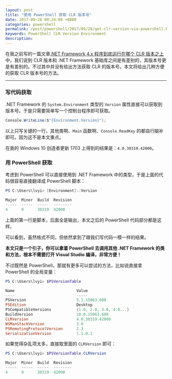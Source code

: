 ```yaml
---
layout: post
title: "使用 PowerShell 获取 CLR 版本号"
date: 2017-09-28 00:24:08 +0800
categories: powershell
permalink: /post/powershell/2017/09/28/get-clr-version-via-powershell.html
keywords: PowerShell CLR Version Environment
description: 
---
```


在我之前写的一篇文章[.NET Framework 4.x 程序到底运行在哪个 CLR 版本之上](/dotnet/2017/09/22/dotnet-version.html)中，我们说到 CLR 版本和 .NET Framework 基础库之间是有差别的，其版本号更是有差别的。不过其中并没有给出方法获取 CLR 的版本号。本文将给出几种方便的获取 CLR 版本号的方法。

---

### 写代码获取

.NET Framework 的 `System.Environment` 类型的 `Version` 属性直接可以获取到版本号。于是只需要简单写一个控制台程序即可获取。

```csharp
Console.WriteLine($"{Environment.Version}");
```

以上只写关键的一行，其他类啊、`Main` 函数啊、`Console.ReadKey` 的都自行脑补即可。因为这不是本文重点。

在我的 Windows 10 创造者更新 1703 上得到的结果是：`4.0.30319.42000`。

### 用 PowerShell 获取

考虑到 PowerShell 可以直接使用到 .NET Framework 中的类型，于是上面的代码很容易直接翻译成 PowerShell 脚本：

```powershell
PS C:\Users\lvyi> [Environment]::Version

Major  Minor  Build  Revision
-----  -----  -----  --------
4      0      30319  42000
```

上面的第一行是脚本，后面全是输出，本文之后的 PowerShell 代码部分都是这样。

可以看到，虽然格式不同，但依然拿到了跟我们写代码一模一样的结果。

**本文只是一个引子，你可以拿着 PowerShell 去调用其他 .NET Framework 的类和方法，根本不需要打开 Visual Studio 编译，非常方便！**

不过既然是 PowerShell，那就有更多可以尝试的方法，比如说直接拿 PowerShell 的全局变量：

```powershell
PS C:\Users\lvyi> $PSVersionTable

Name                           Value
----                           -----
PSVersion                      5.1.15063.608
PSEdition                      Desktop
PSCompatibleVersions           {1.0, 2.0, 3.0, 4.0...}
BuildVersion                   10.0.15063.608
CLRVersion                     4.0.30319.42000
WSManStackVersion              3.0
PSRemotingProtocolVersion      2.3
SerializationVersion           1.1.0.1
```

如果觉得杂乱项太多，直接取里面的 `CLRVersion` 即可：

```powershell
PS C:\Users\lvyi> $PSVersionTable.CLRVersion

Major  Minor  Build  Revision
-----  -----  -----  --------
4      0      30319  42000
```
